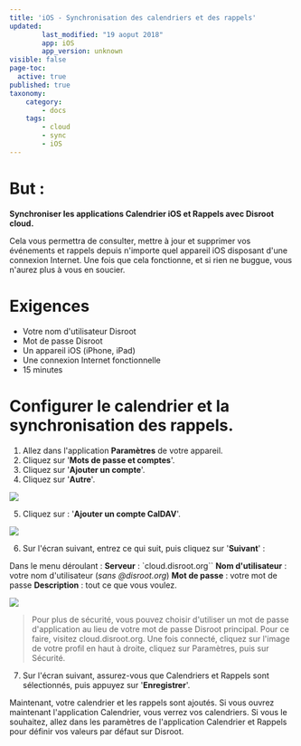 ```yaml
---
title: 'iOS - Synchronisation des calendriers et des rappels'
updated:
        last_modified: "19 aoput 2018"
        app: iOS
        app_version: unknown
visible: false
page-toc:
  active: true
published: true
taxonomy:
    category:
        - docs
    tags:
        - cloud
        - sync
        - iOS
---
```


# But :
**Synchroniser les applications Calendrier iOS et Rappels avec Disroot cloud.**

Cela vous permettra de consulter, mettre à jour et supprimer vos événements et rappels depuis n'importe quel appareil iOS disposant d'une connexion Internet. Une fois que cela fonctionne, et si rien ne buggue, vous n'aurez plus à vous en soucier.

# Exigences

* Votre nom d'utilisateur Disroot
* Mot de passe Disroot
* Un appareil iOS (iPhone, iPad)
* Une connexion Internet fonctionnelle
* 15 minutes

# Configurer le calendrier et la synchronisation des rappels.

1. Allez dans l'application **Paramètres** de votre appareil.
2. Cliquez sur '**Mots de passe et comptes**'.
3. Cliquez sur '**Ajouter un compte**'.
4. Cliquez sur '**Autre**'.

![](en/ios_calendar1.png)

5. Cliquez sur : '**Ajouter un compte CalDAV**'.

![](en/ios_calendar2.png)

6. Sur l'écran suivant, entrez ce qui suit, puis cliquez sur '**Suivant**' :

Dans le menu déroulant :
**Serveur** : `cloud.disroot.org``
**Nom d'utilisateur** : votre nom d'utilisateur (_sans @disroot.org_)
**Mot de passe** : votre mot de passe
**Description** : tout ce que vous voulez.

![](en/ios_calendar3.png)

>Pour plus de sécurité, vous pouvez choisir d'utiliser un mot de passe d'application au lieu de votre mot de passe Disroot principal. Pour ce faire, visitez cloud.disroot.org.
>Une fois connecté, cliquez sur l'image de votre profil en haut à droite, cliquez sur Paramètres, puis sur Sécurité.

7. Sur l'écran suivant, assurez-vous que Calendriers et Rappels sont sélectionnés, puis appuyez sur '**Enregistrer**'.

Maintenant, votre calendrier et les rappels sont ajoutés. Si vous ouvrez maintenant l'application Calendrier, vous verrez vos calendriers. Si vous le souhaitez, allez dans les paramètres de l'application Calendrier et Rappels pour définir vos valeurs par défaut sur Disroot.
